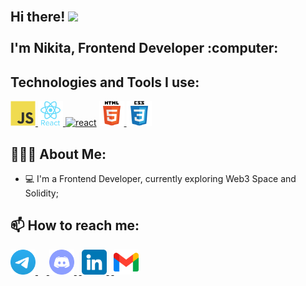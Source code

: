 <h2 align="left">
  <br>Hi there! <img src="https://user-images.githubusercontent.com/42378118/110234147-e3259600-7f4e-11eb-95be-0c4047144dea.gif" width="30"><br>
  <br> I'm Nikita, Frontend Developer :computer:<br>
</h2> 


<h2 align="left">Technologies and Tools I use:</h2>

  <a href="https://developer.mozilla.org/en-US/docs/Web/JavaScript" target="_blank"> <img src="https://raw.githubusercontent.com/devicons/devicon/master/icons/javascript/javascript-original.svg" alt="javascript" width="40" height="40"/> </a>
  <a href="https://reactjs.org/" target="_blank"> <img src="https://raw.githubusercontent.com/devicons/devicon/master/icons/react/react-original-wordmark.svg" alt="react" width="40" height="40"/> </a>
  <a href="https://docs.soliditylang.org/en/v0.8.23/" target="_blank"> <img src="https://cdn.jsdelivr.net/gh/devicons/devicon/icons/solidity/solidity-original.svg" alt="react" width="40" height="40"/></a>
  <a href="(https://html.spec.whatwg.org/multipage/" target="_blank"> <img src="https://raw.githubusercontent.com/devicons/devicon/master/icons/html5/html5-original-wordmark.svg" alt="html5" width="40" height="40"/> </a>
  <a href="https://www.w3schools.com/css/" target="_blank"> <img src="https://raw.githubusercontent.com/devicons/devicon/master/icons/css3/css3-original-wordmark.svg" alt="css3" width="40" height="40"/> </a>


<h2 align="left">👨🏻‍💻 About Me:</h2>

  - :computer: I'm a Frontend Developer, currently exploring Web3 Space and Solidity;


<h2 align = "left"> 📫 How to reach me:</h2>

  <a href = "https://t.me/aZo1010" style = "margin-right: 10px">
    <img src = "logos/telegram.png" alt = "Telegram-logo" width="40px" height="40px">
  </a>&nbsp;<a href = "https://discord.com/channels/@me">
    <img src = "logos/discord.svg" alt = "Discord-logo" width="40px" height="40px">
  </a>&nbsp;<a href = "https://www.linkedin.com/in/nikita-petrukhin/">
    <img src = "logos/linkedin.png" alt = "LinkedIn-logo" width="40px" height="40px">
  </a>&nbsp;<a href = "mailto:nikita.p1577@gmail.com">
    <img src = "logos/gmail.png" alt = "G-Mail-logo" width="40px" height="40px">
  </a>
